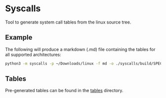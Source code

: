 # Syscalls

Tool to generate system call tables from the linux source tree.

## Example

The following will produce a markdown (.md) file containing the tables for all supported
architectures:

```sh
python3 -m syscalls -p ~/Downloads/linux -f md -o ./syscalls/build/SPEC.md
```

## Tables

Pre-generated tables can be found in the [tables](tables) directory.

